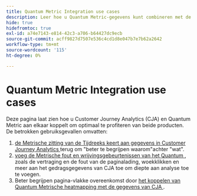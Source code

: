 ```yaml
---
title: Quantum Metric Integration use cases
description: Leer hoe u Quantum Metric-gegevens kunt combineren met de rest van uw gegevens in Customer Journey Analytics.
hide: true
hidefromtoc: true
exl-id: a74e7143-e814-42c3-a706-b64427dc9ecb
source-git-commit: acff9827d7507e536c4cd1d8e047b7e7b62a2642
workflow-type: tm+mt
source-wordcount: '115'
ht-degree: 0%

---
```


# Quantum Metric Integration use cases

Deze pagina laat zien hoe u Customer Journey Analytics (CJA) en Quantum Metric aan elkaar koppelt om optimaal te profiteren van beide producten.  De betrokken gebruiksgevallen omvatten:

1. [ de Metrische zitting van de Tijdreeks keert aan gegevens in Customer Journey Analytics ](tie-session-replays.md) terug om &quot;beter te begrijpen waarom&quot;achter &quot;wat&quot;.
1. [ voeg de Metrische fout en wrijvingsgebeurtenissen van het Quantum ](friction-events.md), zoals de vertraging en de fout van de paginalading, woekklikken en meer aan het gedragsgegevens van CJA toe om diepte aan analyse toe te voegen.
1. Beter begrijpen pagina-vlakke overeenkomst door [ het koppelen van Quantum Metrische heatmapping met de gegevens van CJA ](heatmap.md).
